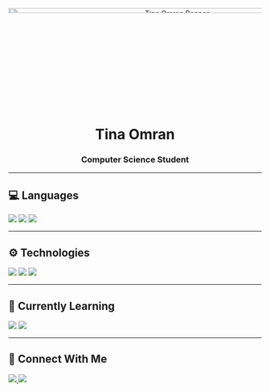 <!-- ============================= -->
<!-- 🎆 HEADER / GIF BANNER -->
<!-- ============================= -->
<p align="center">
  <!-- Replace the link below with your custom GIF or banner -->
  <img src="https://media0.giphy.com/media/v1.Y2lkPTc5MGI3NjExam1nemc2M3Yzb3B5anE0M2YxcDF4bWc5NXE4eTF6NGlra29yMDdxaCZlcD12MV9pbnRlcm5hbF9naWZfYnlfaWQmY3Q9Zw/d2Z6aAm3Z2GdLrHi/giphy.gif" alt="Tina Omran Banner" width="130%" height="5%"/>
  
</p>

<h1 align="center">Tina Omran</h1>
<h3 align="center">Computer Science Student</h3>

---

## 💻 Languages
<p>
  <img src="https://img.shields.io/badge/C++-00599C?style=for-the-badge&logo=cplusplus&logoColor=white"/>
  <img src="https://img.shields.io/badge/Python-3776AB?style=for-the-badge&logo=python&logoColor=white"/>
  <img src="https://img.shields.io/badge/SQL-4479A1?style=for-the-badge&logo=postgresql&logoColor=white"/>
</p>

---

## ⚙️ Technologies
<p>
  <img src="https://img.shields.io/badge/Machine%20Learning-102230?style=for-the-badge&logo=tensorflow&logoColor=orange"/>
  <img src="https://img.shields.io/badge/Deep%20Learning-0A0A0A?style=for-the-badge&logo=pytorch&logoColor=EE4C2C"/>
  <img src="https://img.shields.io/badge/Software%20Development-000000?style=for-the-badge&logo=github&logoColor=white"/>
</p>

---

## 🌱 Currently Learning
<p>
  <img src="https://img.shields.io/badge/Deep%20Learning-8A2BE2?style=for-the-badge&logo=pytorch&logoColor=white"/>
  <img src="https://img.shields.io/badge/Software%20Development-2F4F4F?style=for-the-badge&logo=visualstudio&logoColor=white"/>
</p>

---

## 🔗 Connect With Me
<p>
  <!-- Replace with real links later -->
  <a href="https://www.linkedin.com/in/YOUR_LINKEDIN/" target="_blank">
    <img src="https://img.shields.io/badge/LinkedIn-0A66C2?style=for-the-badge&logo=linkedin&logoColor=white"/>
  </a>
  <a href="https://your-portfolio-link.com" target="_blank">
    <img src="https://img.shields.io/badge/Portfolio-000000?style=for-the-badge&logo=About.me&logoColor=white"/>
  </a>
</p>
